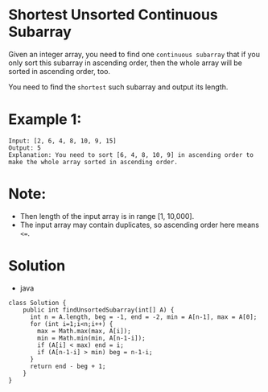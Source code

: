#  Shortest Unsorted Continuous Subarray

Given an integer array, you need to find one `continuous subarray` that if you only sort this subarray in ascending order, then the whole array will be sorted in ascending order, too.

You need to find the `shortest` such subarray and output its length.

# Example 1:
    Input: [2, 6, 4, 8, 10, 9, 15]
    Output: 5
    Explanation: You need to sort [6, 4, 8, 10, 9] in ascending order to make the whole array sorted in ascending order.
    
# Note:
* Then length of the input array is in range [1, 10,000].
* The input array may contain duplicates, so ascending order here means `<=`.

# Solution
* java
```
class Solution {
    public int findUnsortedSubarray(int[] A) {
      int n = A.length, beg = -1, end = -2, min = A[n-1], max = A[0];
      for (int i=1;i<n;i++) {
        max = Math.max(max, A[i]);
        min = Math.min(min, A[n-1-i]);
        if (A[i] < max) end = i;
        if (A[n-1-i] > min) beg = n-1-i; 
      }
      return end - beg + 1;
    }
}
```
